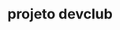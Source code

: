 <h1>projeto devclub<h1/>
<br>
<br>
<img src="https://github.com/jeanrom99/projetos-devclub/issues/1#issue-1578517763" alt=>
